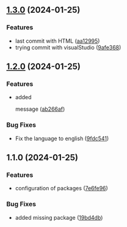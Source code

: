 

## [1.3.0](https://github.com/jojosuelobo/teste-changelog/compare/1.2.0...1.3.0) (2024-01-25)


### Features

* last commit with HTML ([aa12995](https://github.com/jojosuelobo/teste-changelog/commit/aa129956428f117e0c992c7f33525c7fad3c3a09))
* trying commit with visualStudio ([9afe368](https://github.com/jojosuelobo/teste-changelog/commit/9afe368dc7e79f0c87d009c0c123333c57de80b2))

## [1.2.0](https://github.com/jojosuelobo/teste-changelog/compare/1.1.0...1.2.0) (2024-01-25)


### Features

* added <p> message ([ab266af](https://github.com/jojosuelobo/teste-changelog/commit/ab266affc4900f7f6adef0d3035d5a1831271d5f))


### Bug Fixes

* Fix the language to english ([9fdc541](https://github.com/jojosuelobo/teste-changelog/commit/9fdc54125b948ec52cf4024462a85fa113008f56))

## 1.1.0 (2024-01-25)


### Features

* configuration of packages ([7e6fe96](https://github.com/jojosuelobo/teste-changelog/commit/7e6fe965105d21f4fb60f2b10eb236401473d8f0))


### Bug Fixes

* added missing package ([19bd4db](https://github.com/jojosuelobo/teste-changelog/commit/19bd4dba30bf64500b9819294d70b2fe7cc44116))
